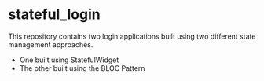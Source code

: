 # stateful_login

This repository contains two login applications built using two different state management approaches.
- One built using StatefulWidget
- The other built using the BLOC Pattern
